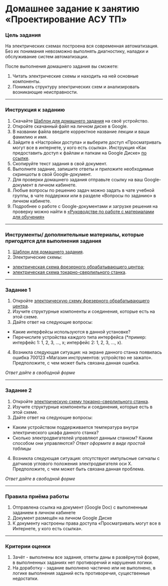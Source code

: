 # Домашнее задание к занятию «Проектирование АСУ ТП»

### Цель задания

На электрических схемах построена вся современная автоматизация. Без их понимания невозможно выполнять диагностику, наладки и обслуживание систем автоматизации.

После выполнения домашнего задания вы сможете:

1. Читать электрические схемы и находить на ней основные компоненты.
2. Понимать структуру электрических схем и анализировать возникающие неисправности.

------

### Инструкция к заданию

1. Скачайте [Шаблон для домашнего задания](https://u.netology.ru/backend/uploads/lms/content_assets/file/1477/%D0%A8%D0%B0%D0%B1%D0%BB%D0%BE%D0%BD_%D0%B4%D0%BB%D1%8F_%D0%B4%D0%BE%D0%BC%D0%B0%D1%88%D0%BD%D0%B5%D0%B3%D0%BE_%D0%B7%D0%B0%D0%B4%D0%B0%D0%BD%D0%B8%D1%8F__%D0%9F%D1%80%D0%BE%D0%B5%D0%BA%D1%82%D0%B8%D1%80%D0%BE%D0%B2%D0%B0%D0%BD%D0%B8%D0%B5_%D0%90%D0%A1%D0%A3_%D0%A2%D0%9F__-_%D0%A4%D0%B0%D0%BC%D0%B8%D0%BB%D0%B8%D1%8F_%D0%98%D0%BC%D1%8F__%D0%A1%D0%94%D0%95%D0%9B%D0%90%D0%99%D0%A2%D0%95_%D0%9A%D0%9E%D0%9F%D0%98%D0%AE_.docx) на своё устройство.
2. Откройте скачанный файл на личном диске в Google.
3. В названии файла введите корректное название лекции и ваши фамилию и имя.
4. Зайдите в «Настройки доступа» и выберите доступ «Просматривать могут все в интернете, у кого есть ссылка». Инструкция «Как предоставить доступ к файлам и папкам на Google Диске» [по ссылке](https://support.google.com/docs/answer/2494822?hl=ru&co=GENIE.Platform%3DDesktop).
5. Скопируйте текст задания в свой документ.
6. Выполните задание, запишите ответы и приложите необходимые скриншоты в свой Google-документ.
7. Для проверки домашнего задания отправьте ссылку на ваш Google-документ в личном кабинете.
8. Любые вопросы по решению задач можно задать в чате учебной группы, в чате поддержки или в разделе «Вопросы по заданию» в личном кабинете.
9. Подробнее о работе с Google-документами и загрузке решения на проверку можно найти в [«Руководстве по работе с материалами для обучения»](https://l.netology.ru/instruktsiya-po-materialami-dlya-obucheniya)


------

### Инструменты/ дополнительные материалы, которые пригодятся для выполнения задания

1. [Шаблон для домашнего задания](https://u.netology.ru/backend/uploads/lms/content_assets/file/1477/%D0%A8%D0%B0%D0%B1%D0%BB%D0%BE%D0%BD_%D0%B4%D0%BB%D1%8F_%D0%B4%D0%BE%D0%BC%D0%B0%D1%88%D0%BD%D0%B5%D0%B3%D0%BE_%D0%B7%D0%B0%D0%B4%D0%B0%D0%BD%D0%B8%D1%8F__%D0%9F%D1%80%D0%BE%D0%B5%D0%BA%D1%82%D0%B8%D1%80%D0%BE%D0%B2%D0%B0%D0%BD%D0%B8%D0%B5_%D0%90%D0%A1%D0%A3_%D0%A2%D0%9F__-_%D0%A4%D0%B0%D0%BC%D0%B8%D0%BB%D0%B8%D1%8F_%D0%98%D0%BC%D1%8F__%D0%A1%D0%94%D0%95%D0%9B%D0%90%D0%99%D0%A2%D0%95_%D0%9A%D0%9E%D0%9F%D0%98%D0%AE_.docx).
2. Электрические схемы:
- [электрическая схема фрезерного обрабатывающего центра](https://u.netology.ru/backend/uploads/lms/content_assets/file/1478/%D0%AD%D0%BB%D0%B5%D0%BA%D1%82%D1%80%D0%B8%D1%87%D0%B5%D1%81%D0%BA%D0%B0%D1%8F_%D1%81%D1%85%D0%B5%D0%BC%D0%B0_%D1%84%D1%80%D0%B5%D0%B7%D0%B5%D1%80%D0%BD%D0%BE%D0%B3%D0%BE_%D0%BE%D0%B1%D1%80%D0%B0%D0%B1%D0%B0%D1%82%D1%8B%D0%B2%D0%B0%D1%8E%D1%89%D0%B5%D0%B3%D0%BE_%D1%86%D0%B5%D0%BD%D1%82%D1%80%D0%B0.pdf);
- [электрическая схема токарно-сверлильного станка](https://u.netology.ru/backend/uploads/lms/content_assets/file/1479/%D0%AD%D0%BB%D0%B5%D0%BA%D1%82%D1%80%D0%B8%D1%87%D0%B5%D1%81%D0%BA%D0%B0%D1%8F_%D1%81%D1%85%D0%B5%D0%BC%D0%B0_%D1%82%D0%BE%D0%BA%D0%B0%D1%80%D0%BD%D0%BE-%D1%81%D0%B2%D0%B5%D1%80%D0%BB%D0%B8%D0%BB%D1%8C%D0%BD%D0%BE%D0%B3%D0%BE_%D1%81%D1%82%D0%B0%D0%BD%D0%BA%D0%B0.pdf).

------

### Задание 1

1. Откройте [электрическую схему фрезерного обрабатывающего центра](https://u.netology.ru/backend/uploads/lms/content_assets/file/1478/%D0%AD%D0%BB%D0%B5%D0%BA%D1%82%D1%80%D0%B8%D1%87%D0%B5%D1%81%D0%BA%D0%B0%D1%8F_%D1%81%D1%85%D0%B5%D0%BC%D0%B0_%D1%84%D1%80%D0%B5%D0%B7%D0%B5%D1%80%D0%BD%D0%BE%D0%B3%D0%BE_%D0%BE%D0%B1%D1%80%D0%B0%D0%B1%D0%B0%D1%82%D1%8B%D0%B2%D0%B0%D1%8E%D1%89%D0%B5%D0%B3%D0%BE_%D1%86%D0%B5%D0%BD%D1%82%D1%80%D0%B0.pdf).
2. Изучите структурные компоненты и соединения, которые есть на этой схеме.
3. Дайте ответ на следующие вопросы:
- Какие интерфейсы используются в данной установке?
- Перечислите устройства каждого типа интерфейса (*пример: интерфейс 1: 1, 2, 3, ..., х; интерфейс 2: 1, 2, 3, ..., х).
4. Возникла следующая ситуация: на экране данного станка появилась ошибка 700123 «Магазин инструментов: устройство не зажато». Предположите, с чем может быть связана данная ошибка.

*Ответ дайте в свободной форме*

------

### Задание 2

1. Откройте [электрическую схему токарно-сверлильного станка](https://u.netology.ru/backend/uploads/lms/content_assets/file/1479/%D0%AD%D0%BB%D0%B5%D0%BA%D1%82%D1%80%D0%B8%D1%87%D0%B5%D1%81%D0%BA%D0%B0%D1%8F_%D1%81%D1%85%D0%B5%D0%BC%D0%B0_%D1%82%D0%BE%D0%BA%D0%B0%D1%80%D0%BD%D0%BE-%D1%81%D0%B2%D0%B5%D1%80%D0%BB%D0%B8%D0%BB%D1%8C%D0%BD%D0%BE%D0%B3%D0%BE_%D1%81%D1%82%D0%B0%D0%BD%D0%BA%D0%B0.pdf).
2. Изучите структурные компоненты и соединения, которые есть в этой схеме.
3. Дайте ответ на следующие вопросы:
- Каким устройством поддерживается температура внутри электрического шкафа данного станка?
- Сколько электродвигателей управляют данным станком? Каким способом они управляются? *Ответ оформите в виде простой таблицы*
4. Возникла следующая ситуация: отсутствуют импульсные сигналы с датчиков углового положения электродвигателя оси Х. Предположите, с чем может быть связана данная проблема.

*Ответ дайте в свободной форме*

------

### Правила приёма работы


1. Отправлена ссылка на документ (Google Doc) с выполненным заданием в личном кабинете
2. Документ размещён на личном Google Диске
3. К документу настроены права доступа «Просматривать могут все в Интернете, у кого есть ссылка».

------

### Критерии оценки

1. Зачёт - выполнены все задания, ответы даны в развёрнутой форме, в выполненных заданиях нет противоречий и нарушения логики.
2. На доработку - задание выполнено частично или не выполнено, в логике выполнения заданий есть противоречия, существенные недостатки.

